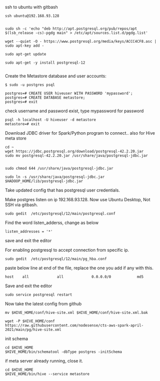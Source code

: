 ssh to ubuntu with gitbash

```
ssh ubuntu@192.168.93.128
```


```

sudo sh -c 'echo "deb http://apt.postgresql.org/pub/repos/apt $(lsb_release -cs)-pgdg main" > /etc/apt/sources.list.d/pgdg.list'

wget --quiet -O - https://www.postgresql.org/media/keys/ACCC4CF8.asc | sudo apt-key add -

sudo apt-get update

sudo apt-get -y install postgresql-12


```

Create the Metastore database and user accounts:

```
$ sudo -u postgres psql

postgres=# CREATE USER hiveuser WITH PASSWORD 'mypassword';
postgres=# CREATE DATABASE metastore;
postgres=# exit

```

check username and password exist, type mypassword for password

```
psql -h localhost -U hiveuser -d metastore
metastore=# exit
```


Download JDBC driver for Spark/Python program to connect.. also for Hive meta store

```
cd ~
wget https://jdbc.postgresql.org/download/postgresql-42.2.20.jar
sudo mv postgresql-42.2.20.jar /usr/share/java/postgresql-jdbc.jar


sudo chmod 644 /usr/share/java/postgresql-jdbc.jar

sudo ln -s /usr/share/java/postgresql-jdbc.jar $HADOOP_HOME/lib/postgresql-jdbc.jar
```

Take updated config that has postgresql user credentials.


Make postgres listen on ip 192.168.93.128. 
Now use Ubuntu Desktop, Not SSH via gitbash.

```
sudo gedit  /etc/postgresql/12/main/postgresql.conf
```

Find the word listen_adderss, change as below

```
listen_addresses = '*'
```

save and exit the editor

For enabling postgresql to accept connection from specific ip. 

```
sudo gedit  /etc/postgresql/12/main/pg_hba.conf 
```

paste below line at end of the file, replace the one you add if any with this.

```
host    all             all             0.0.0.0/0            md5
```

Save and exit the editor

```
sudo service postgresql restart
```

Now take the latest config from github

```
mv $HIVE_HOME/conf/hive-site.xml $HIVE_HOME/conf/hive-site.xml.bak

wget -P $HIVE_HOME/conf https://raw.githubusercontent.com/nodesense/cts-aws-spark-april-2021/main/pg/hive-site.xml

```


init schema

```
cd $HIVE_HOME
$HIVE_HOME/bin/schematool -dbType postgres -initSchema
```

if meta server already running, close it.

```
cd $HIVE_HOME
$HIVE_HOME/bin/hive --service metastore
```
